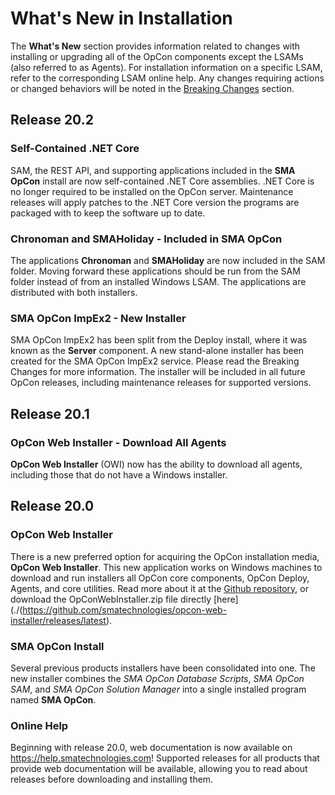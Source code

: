 # What's New in Installation

The **What's New** section provides information related to changes with
installing or upgrading all of the OpCon
components except the LSAMs (also referred to as Agents). For
installation information on a specific LSAM, refer to the corresponding
LSAM online help. Any changes requiring actions or changed behaviors
will be noted in the [Breaking Changes](/installation/breaking-changes) section.

## Release 20.2

### Self-Contained .NET Core

SAM, the REST API, and supporting applications included in the **SMA
OpCon** install are now self-contained .NET Core assemblies. .NET Core
is no longer required to be installed on the OpCon server. Maintenance
releases will apply patches to the .NET Core version the programs are
packaged with to keep the software up to date.

### Chronoman and SMAHoliday - Included in SMA OpCon

The applications **Chronoman** and **SMAHoliday** are now included in
the SAM folder. Moving forward these applications should be run from the
SAM folder instead of from an installed Windows LSAM. The applications
are distributed with both installers.

### SMA OpCon ImpEx2 - New Installer

SMA OpCon ImpEx2 has been split from the Deploy install, where it was
known as the **Server** component. A new stand-alone installer has been
created for the SMA OpCon ImpEx2 service. Please read the Breaking
Changes for more information. The installer will be included in all
future OpCon releases, including maintenance releases for supported
versions.

## Release 20.1

### OpCon Web Installer - Download All Agents

**OpCon Web Installer** (OWI) now has the ability to download all
agents, including those that do not have a Windows installer.

## Release 20.0

### OpCon Web Installer

There is a new preferred option for acquiring the OpCon installation
media, **OpCon Web Installer**. This new application works on Windows
machines to download and run installers all OpCon core components, OpCon
Deploy, Agents, and core utilities. Read more about it at the [Github repository](https://github.com/smatechnologies/opcon-web-installer), or
download the OpConWebInstaller.zip file directly
[here](./(<https://github.com/smatechnologies/opcon-web-installer/releases/latest>).

### SMA OpCon Install

Several previous products installers have been consolidated into one.
The new installer combines the *SMA OpCon Database Scripts*, *SMA OpCon
SAM*, and *SMA OpCon Solution Manager* into a single installed program
named **SMA OpCon**.

### Online Help

Beginning with release 20.0, web documentation is now available on
<https://help.smatechnologies.com>! Supported releases for all products
that provide web documentation will be available, allowing you to read
about releases before downloading and installing them.

